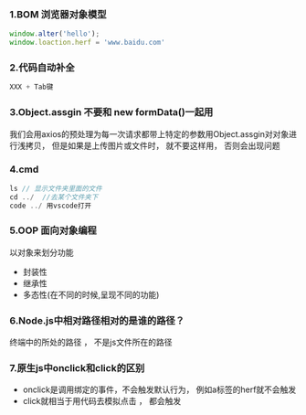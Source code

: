 ### 1.BOM 浏览器对象模型
```js
window.alter('hello');
window.loaction.herf = 'www.baidu.com'
```

### 2.代码自动补全
```js
XXX + Tab键
```

### 3.Object.assgin 不要和 new formData()一起用

我们会用axios的预处理为每一次请求都带上特定的参数用Object.assgin对对象进行浅拷贝， 但是如果是上传图片或文件时， 就不要这样用， 否则会出现问题

### 4.cmd
```js
ls // 显示文件夹里面的文件
cd ../  //去某个文件夹下
code ../ 用vscode打开
```

### 5.OOP 面向对象编程

以对象来划分功能
+ 封装性
+ 继承性
+ 多态性(在不同的时候,呈现不同的功能)


### 6.Node.js中相对路径相对的是谁的路径？

终端中的所处的路径 ， 不是js文件所在的路径


### 7.原生js中onclick和click的区别

+ onclick是调用绑定的事件，不会触发默认行为， 例如a标签的herf就不会触发
+ click就相当于用代码去模拟点击 ， 都会触发















